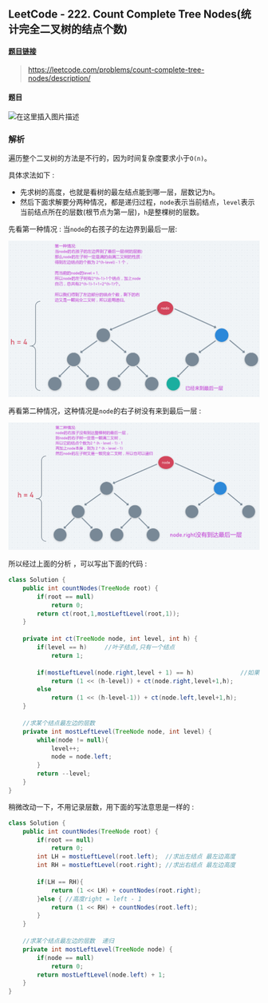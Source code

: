 ﻿## LeetCode - 222. Count Complete Tree Nodes(统计完全二叉树的结点个数)
#### [题目链接](https://leetcode.com/problems/count-complete-tree-nodes/description/)

> https://leetcode.com/problems/count-complete-tree-nodes/description/

#### 题目
![在这里插入图片描述](images/222_t.png)

### 解析
 遍历整个二叉树的方法是不行的，因为时间复杂度要求小于`O(n)`。

 具体求法如下 :  

 - 先求树的高度，也就是看树的最左结点能到哪一层，层数记为`h`。
 - 然后下面求解要分两种情况，都是递归过程，`node`表示当前结点，`level`表示当前结点所在的层数(根节点为第一层)，`h`是整棵树的层数。

先看第一种情况 : 当`node`的右孩子的左边界到最后一层: 

![这里写图片描述](assets/1554865040622.png)

再看第二种情况，这种情况是`node`的右子树没有来到最后一层 : 

![这里写图片描述](assets/1554865255792.png)


所以经过上面的分析 ，可以写出下面的代码 :

```java
class Solution {
    public int countNodes(TreeNode root) {
        if(root == null)
            return 0;
        return ct(root,1,mostLeftLevel(root,1));
    }
    
    private int ct(TreeNode node, int level, int h) {
        if(level == h)     //叶子结点,只有一个结点
            return 1;
        
        if(mostLeftLevel(node.right,level + 1) == h)             //如果右孩子的最左边界到了最后一层
            return (1 << (h-level)) + ct(node.right,level+1,h);
        else
            return (1 << (h-level-1)) + ct(node.left,level+1,h);
    }

    //求某个结点最左边的层数
    private int mostLeftLevel(TreeNode node, int level) {
        while(node != null){
            level++;
            node = node.left;
        }
        return --level;
    }
}
```

稍微改动一下，不用记录层数，用下面的写法意思是一样的 : 

```java
class Solution {
    public int countNodes(TreeNode root) {
        if(root == null)
            return 0;
        int LH = mostLeftLevel(root.left);  //求出左结点 最左边高度
        int RH = mostLeftLevel(root.right); //求出右结点 最左边高度
        
        if(LH == RH){
            return (1 << LH) + countNodes(root.right);
        }else { //高度right = left - 1
            return (1 << RH) + countNodes(root.left);
        }
    }

    //求某个结点最左边的层数  递归
    private int mostLeftLevel(TreeNode node) {
        if(node == null)
            return 0;
        return mostLeftLevel(node.left) + 1;
    }
}
```

